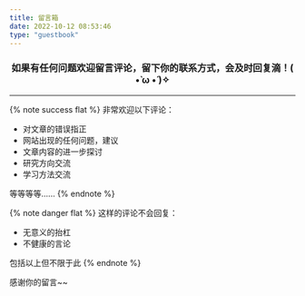 ```yaml
---
title: 留言箱
date: 2022-10-12 08:53:46
type: "guestbook"
---
```


### <center>如果有任何问题欢迎留言评论，留下你的联系方式，会及时回复滴！( •̀ ω •́ )✧</center>

---

{% note success flat %}
非常欢迎以下评论：
* 对文章的错误指正
* 网站出现的任何问题，建议
* 文章内容的进一步探讨
* 研究方向交流
* 学习方法交流

等等等等......
{% endnote %}


{% note danger flat %}
这样的评论不会回复：
* 无意义的抬杠
* 不健康的言论

包括以上但不限于此
{% endnote %}

感谢你的留言~~